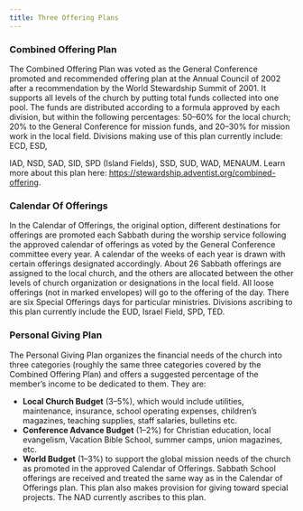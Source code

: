 ```yaml
---
title: Three Offering Plans
---
```


### Combined Offering Plan

The Combined Offering Plan was voted as the General Conference promoted and recommended offering plan at the Annual Council of 2002 after a recommendation by the World Stewardship Summit of 2001. It supports all levels of the church by putting total funds collected into one pool. The funds are distributed according to a formula approved by each division, but within the following percentages: 50–60% for the local church; 20% to the General Conference for mission funds, and 20–30% for mission work in the local field. Divisions making use of this plan currently include: ECD, ESD,

IAD, NSD, SAD, SID, SPD (Island Fields), SSD, SUD, WAD, MENAUM. Learn more about this plan here: https://stewardship.adventist.org/combined-offering.

### Calendar Of Offerings

In the Calendar of Offerings, the original option, different destinations for offerings are promoted each Sabbath during the worship service following the approved calendar of offerings as voted by the General Conference committee every year. A calendar of the weeks of each year is drawn with certain offerings designated accordingly. About 26 Sabbath offerings are assigned to the local church, and the others are allocated between the other levels of church organization or designations in the local field. All loose offerings (not in marked envelopes) will go to the offering of the day. There are six Special Offerings days for particular ministries. Divisions ascribing to this plan currently include the EUD, Israel Field, SPD, TED.

### Personal Giving Plan

The Personal Giving Plan organizes the financial needs of the church into three categories (roughly the same three categories covered by the Combined Offering Plan) and offers a suggested percentage of the member’s income to be dedicated to them. They are:

- **Local Church Budget** (3–5%), which would include utilities, maintenance, insurance, school operating expenses, children’s magazines, teaching supplies, staff salaries, bulletins etc.
- **Conference Advance Budget** (1–2%) for Christian education, local evangelism, Vacation Bible School, summer camps, union magazines, etc.
- **World Budget** (1–3%) to support the global mission needs of the church as promoted in the approved Calendar of Offerings. Sabbath School offerings are received and treated the same way as in the Calendar of Offerings plan. This plan also makes provision for giving toward special projects. The NAD currently ascribes to this plan.